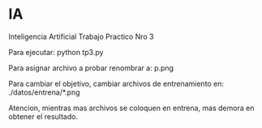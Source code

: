 # IA
Inteligencia Artificial
Trabajo Practico Nro 3

Para ejecutar: 
python tp3.py

Para asignar archivo a probar renombrar a:
p.png

Para cambiar el objetivo, cambiar archivos de entrenamiento en:
./datos/entrena/*.png

Atencion, mientras mas archivos se coloquen en entrena, mas demora en obtener el resultado.
